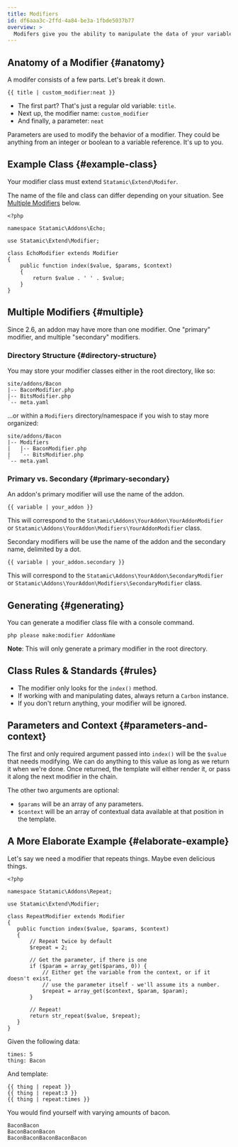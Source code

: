 ```yaml
---
title: Modifiers
id: df6aaa3c-2ffd-4a84-be3a-1fbde5037b77
overview: >
  Modifers give you the ability to manipulate the data of your variables on the fly. They can manipulate strings, filter arrays and lists, help you compare things, do basic math, simplify your markup, play Numberwang, and even help you debug.
---
```

## Anatomy of a Modifier {#anatomy}

A modifer consists of a few parts. Let's break it down.

```
{{ title | custom_modifier:neat }}
```

- The first part? That's just a regular old variable: `title`.
- Next up, the modifier name: `custom_modifier`
- And finally, a parameter: `neat`

Parameters are used to modify the behavior of a modifier. They could be anything from an integer or boolean to a variable reference. It's up to you.

## Example Class {#example-class}

Your modifier class must extend `Statamic\Extend\Modifer`.

The name of the file and class can differ depending on your situation. See [Multiple Modifiers](#multiple) below.

``` .language-php
<?php

namespace Statamic\Addons\Echo;

use Statamic\Extend\Modifier;

class EchoModifier extends Modifier
{
    public function index($value, $params, $context)
    {
        return $value . ' ' . $value;
    }
}
```

## Multiple Modifiers {#multiple}

Since 2.6, an addon may have more than one modifier. One "primary" modifier, and multiple "secondary" modifiers.

### Directory Structure {#directory-structure}

You may store your modifier classes either in the root directory, like so:

``` .lang-files
site/addons/Bacon
|-- BaconModifier.php
|-- BitsModifier.php
`-- meta.yaml
```

...or within a `Modifiers` directory/namespace if you wish to stay more organized:

``` .lang-files
site/addons/Bacon
|-- Modifiers
|   |-- BaconModifier.php
|   `-- BitsModifier.php
`-- meta.yaml
```

### Primary vs. Secondary {#primary-secondary}

An addon's primary modifier will use the name of the addon.  

``` .lang-template
{{ variable | your_addon }}
```

This will correspond to the `Statamic\Addons\YourAddon\YourAddonModifier` or `Statamic\Addons\YourAddon\Modifiers\YourAddonModifier` class.

Secondary modifiers will be use the name of the addon and the secondary name, delimited by a dot.

``` .lang-template
{{ variable | your_addon.secondary }}
```

This will correspond to the `Statamic\Addons\YourAddon\SecondaryModifier` or `Statamic\Addons\YourAddon\Modifiers\SecondaryModifier` class.

## Generating {#generating}

You can generate a modifier class file with a console command.

``` .language-console
php please make:modifier AddonName
```

**Note**: This will only generate a primary modifier in the root directory.

## Class Rules & Standards {#rules}

- The modifier only looks for the `index()` method.
- If working with and manipulating dates, always return a `Carbon` instance.
- If you don't return anything, your modifier will be ignored.

## Parameters and Context {#parameters-and-context}

The first and only required argument passed into `index()` will be the `$value` that needs modifying. We can do anything to this value as long as we return it when we're done. Once returned, the template will either render it, or pass it along the next modifier in the chain.

The other two arguments are optional:

 - `$params` will be an array of any parameters.
 - `$context` will be an array of contextual data available at that position in the template.

## A More Elaborate Example {#elaborate-example}

Let's say we need a modifier that repeats things. Maybe even delicious things.
 
``` .language-php
<?php

namespace Statamic\Addons\Repeat;

use Statamic\Extend\Modifier;

class RepeatModifier extends Modifier
{
   public function index($value, $params, $context)
   {
       // Repeat twice by default
       $repeat = 2;

       // Get the parameter, if there is one
       if ($param = array_get($params, 0)) {
           // Either get the variable from the context, or if it doesn't exist,
           // use the parameter itself - we'll assume its a number.
           $repeat = array_get($context, $param, $param);
       }

       // Repeat!
       return str_repeat($value, $repeat);
   }
}
```

Given the following data:

``` .language-yaml
times: 5
thing: Bacon
```

And template:

```
{{ thing | repeat }}
{{ thing | repeat:3 }}
{{ thing | repeat:times }}
```

You would find yourself with varying amounts of bacon.

``` .language-output
BaconBacon
BaconBaconBacon
BaconBaconBaconBaconBacon

```
